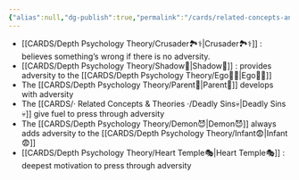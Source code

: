 ```yaml
---
{"alias":null,"dg-publish":true,"permalink":"/cards/related-concepts-and-theories/adversity/","dgPassFrontmatter":true,"created":"2023-05-03T16:43:40.252+02:00","updated":"2023-05-27T15:36:25.088+02:00"}
---
```



- [[CARDS/Depth Psychology Theory/Crusader🏞️⚕️\|Crusader🏞️⚕️]] : believes something’s wrong if there is no adversity. 
- [[CARDS/Depth Psychology Theory/Shadow👥\|Shadow👥]] : provides adversity to the [[CARDS/Depth Psychology Theory/Ego🙋‍♂️\|Ego🙋‍♂️]] 
- The [[CARDS/Depth Psychology Theory/Parent🤨\|Parent🤨]] develops with adversity 
- The [[CARDS/· Related Concepts & Theories ·/Deadly Sins💀\|Deadly Sins💀]]  give fuel to press through adversity 
- The [[CARDS/Depth Psychology Theory/Demon😈\|Demon😈]] always adds adversity to the [[CARDS/Depth Psychology Theory/Infant😨\|Infant😨]] 
- [[CARDS/Depth Psychology Theory/Heart Temple🎭\|Heart Temple🎭]] : deepest motivation to press through adversity 

